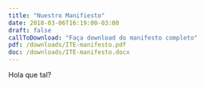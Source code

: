 ```yaml
---
title: "Nuestro Manifiesto"
date: 2018-03-06T16:19:00-03:00
draft: false
callToDownload: "Faça download do manifesto completo"
pdf: /downloads/ITE-manifesto.pdf
doc: /downloads/ITE-manifesto.docx
---
```


Hola que tal?
